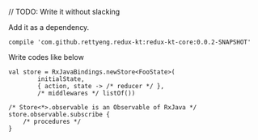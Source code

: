 // TODO: Write it without slacking

Add it as a dependency.

```
compile 'com.github.rettyeng.redux-kt:redux-kt-core:0.0.2-SNAPSHOT'
```

Write codes like below

```
val store = RxJavaBindings.newStore<FooState>(
        initialState,
        { action, state -> /* reducer */ },
        /* middlewares */ listOf())

/* Store<*>.observable is an Observable of RxJava */
store.observable.subscribe {
    /* procedures */
}
```

